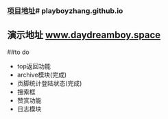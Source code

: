 ### [项目地址](http://playboyzhang.github.io)# playboyzhang.github.io
## 演示地址 www.daydreamboy.space
##to do 
 - top返回功能
 - archive模块(完成)
 - 页脚统计登陆状态(完成)
 - 搜索框
 - 赞赏功能
 - 日志模块
